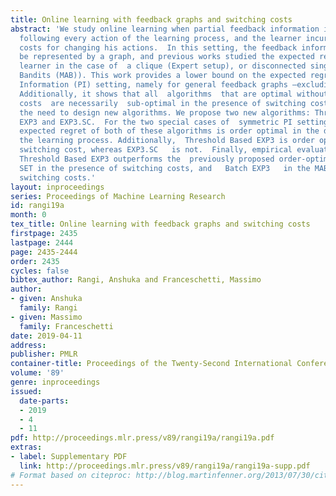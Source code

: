 ```yaml
---
title: Online learning with feedback graphs and switching costs
abstract: 'We study online learning when partial feedback information is provided
  following every action of the learning process, and the learner incurs switching
  costs for changing his actions.  In this setting, the feedback information system  can
  be represented by a graph, and previous works studied the expected regret of the
  learner in the case of  a clique (Expert setup), or disconnected single loops (Multi-Armed
  Bandits (MAB)). This work provides a lower bound on the expected regret in the Partial
  Information (PI) setting, namely for general feedback graphs –excluding the clique.
  Additionally, it shows that all  algorithms  that are optimal without switching
  costs  are necessarily  sub-optimal in the presence of switching costs, which motivates
  the need to design new algorithms. We propose two new algorithms: Threshold Based
  EXP3 and EXP3.SC.  For the two special cases of  symmetric PI setting and MAB, the
  expected regret of both of these algorithms is order optimal in the duration of
  the learning process. Additionally,  Threshold Based EXP3 is order optimal in the
  switching cost, whereas EXP3.SC   is not.  Finally, empirical evaluations show that
  Threshold Based EXP3 outperforms the  previously proposed order-optimal algorithms   EXP3
  SET in the presence of switching costs, and   Batch EXP3   in the MAB setting with
  switching costs.'
layout: inproceedings
series: Proceedings of Machine Learning Research
id: rangi19a
month: 0
tex_title: Online learning with feedback graphs and switching costs
firstpage: 2435
lastpage: 2444
page: 2435-2444
order: 2435
cycles: false
bibtex_author: Rangi, Anshuka and Franceschetti, Massimo
author:
- given: Anshuka
  family: Rangi
- given: Massimo
  family: Franceschetti
date: 2019-04-11
address: 
publisher: PMLR
container-title: Proceedings of the Twenty-Second International Conference on Artificial Intelligence and Statistics
volume: '89'
genre: inproceedings
issued:
  date-parts:
  - 2019
  - 4
  - 11
pdf: http://proceedings.mlr.press/v89/rangi19a/rangi19a.pdf
extras:
- label: Supplementary PDF
  link: http://proceedings.mlr.press/v89/rangi19a/rangi19a-supp.pdf
# Format based on citeproc: http://blog.martinfenner.org/2013/07/30/citeproc-yaml-for-bibliographies/
---
```

